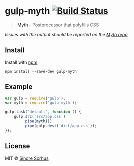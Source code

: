 # [gulp](https://github.com/wearefractal/gulp)-myth [![Build Status](https://secure.travis-ci.org/sindresorhus/gulp-myth.png?branch=master)](http://travis-ci.org/sindresorhus/gulp-myth)

> [Myth](https://github.com/segmentio/myth) - Postprocessor that polyfills CSS

*Issues with the output should be reported on the [Myth repo](https://github.com/segmentio/myth).*


## Install

Install with [npm](https://npmjs.org/package/gulp-myth)

```
npm install --save-dev gulp-myth
```


## Example

```js
var gulp = require('gulp');
var myth = require('gulp-myth');

gulp.task('default', function () {
	gulp.src('src/app.css')
		.pipe(myth())
		.pipe(gulp.dest('dist/app.css'));
});
```


## License

MIT © [Sindre Sorhus](http://sindresorhus.com)
